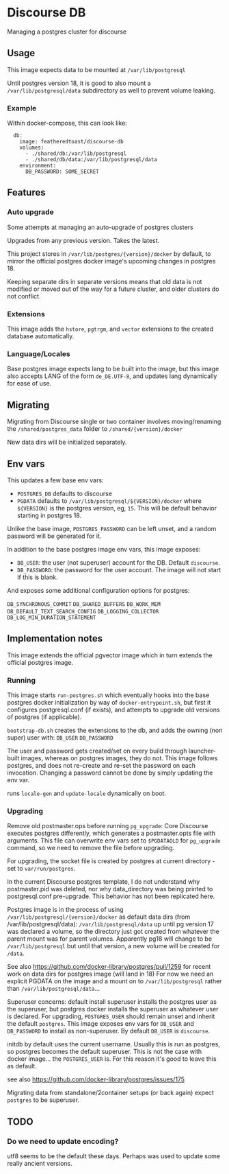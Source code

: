 # Discourse DB

Managing a postgres cluster for discourse

## Usage

This image expects data to be mounted at `/var/lib/postgresql`

Until postgres version 18, it is good to also mount a `/var/lib/postgresql/data` subdirectory as well to prevent volume leaking.

### Example

Within docker-compose, this can look like:
```
  db:
    image: featheredtoast/discourse-db
    volumes:
      - ./shared/db:/var/lib/postgresql
      - ./shared/db/data:/var/lib/postgresql/data
    environment:
      DB_PASSWORD: SOME_SECRET
```

## Features

### Auto upgrade

Some attempts at managing an auto-upgrade of postgres clusters

Upgrades from any previous version. Takes the latest.

This project stores in `/var/lib/postgres/{version}/docker` by default, to mirror the official postgres docker image's upcoming changes in postgres 18.

Keeping separate dirs in separate versions means that old data is not modified or moved out of the way for a future cluster, and older clusters do not conflict.

### Extensions

This image adds the `hstore`, `pgtrgm`, and `vector` extensions to the created database automatically.

### Language/Locales

Base postgres image expects lang to be built into the image, but this image also accepts LANG of the form `de_DE.UTF-8`, and updates lang dynamically for ease of use.

## Migrating

Migrating from Discourse single or two container involves moving/renaming the `/shared/postgres_data` folder to `/shared/{version}/docker`

New data dirs will be initialized separately.

## Env vars

This updates a few base env vars:
* `POSTGRES_DB` defaults to discourse
* `PGDATA` defaults to `/var/lib/postgresql/${VERSION}/docker` where `${VERSION}` is the postgres version, eg, `15`. This will be default behavior starting in postgres 18.

Unlike the base image, `POSTGRES_PASSWORD` can be left unset, and a random password will be generated for it.

In addition to the base postgres image env vars, this image exposes:

* `DB_USER`: the user (not superuser) account for the DB. Default `discourse`.
* `DB_PASSWORD`: the password for the user account. The image will not start if this is blank.

And exposes some additional configuration options for postgres:

`DB_SYNCHRONOUS_COMMIT`
`DB_SHARED_BUFFERS`
`DB_WORK_MEM`
`DB_DEFAULT_TEXT_SEARCH_CONFIG`
`DB_LOGGING_COLLECTOR`
`DB_LOG_MIN_DURATION_STATEMENT`

## Implementation notes

This image extends the official pgvector image which in turn extends the official postgres image.

### Running

This image starts `run-postgres.sh` which eventually hooks into the base postgres docker initialization by way of `docker-entrypoint.sh`, but first it configures postgresql.conf (if exists), and attempts to upgrade old versions of postgres (if applicable).

`bootstrap-db.sh` creates the extensions to the db, and adds the owning (non super) user with:
`DB_USER`
`DB_PASSWORD`

The user and password gets created/set on every build through launcher-built images, whereas on postgres images, they do not. This image follows postgres, and does not re-create and re-set the password on each invocation. Changing a password cannot be done by simply updating the env var.

runs `locale-gen` and `update-locale` dynamically on boot.

### Upgrading

Remove old postmaster.ops before running `pg_upgrade`: Core Discourse executes postgres differently, which generates a postmaster.opts file with arguments. This file can overwrite env vars set to `$PGDATAOLD` for `pg_upgrade` command, so we need to remove the file before upgrading.

For upgrading, the socket file is created by postgres at current directory - set to `var/run/postgres`.

In the current Discourse postgres template, I do not understand why postmaster.pid was deleted, nor why data_directory was being printed to postgresql.conf pre-upgrade. This behavior has not been replicated here.

Postgres image is in the process of using `/var/lib/postgresql/{version}/docker` as default data dirs (from /var/lib/postgresql/data):
`/var/lib/postgresql/data` up until pg version 17 was declared a volume, so the directory just got created from whatever the parent mount was for parent volumes.
Apparently pg18 will change to be `/var/lib/postgresql` but until that version, a new volume will be created for `/data`.

See also https://github.com/docker-library/postgres/pull/1259
for recent work on data dirs for postgres image (will land in 18)
For now we need an explicit PGDATA on the image
and a mount on to `/var/lib/postgresql` rather than `/var/lib/postgresql/data`...

Superuser concerns: default install superuser installs the postgres user as the superuser, but postgres docker installs the superuser as whatever user is declared.
For upgrading, `POSTGRES_USER` should remain unset and inherit the default `postgres`.
This image exposes env vars for `DB_USER` and `DB_PASSWORD` to install as non-superuser. By default `DB_USER` is `discourse`.

initdb by default uses the current username. Usually this is run as postgres, so postgres becomes the default superuser. This is not the case with docker image... the `POSTGRES_USER` is. For this reason it's good to leave this as default.

see also https://github.com/docker-library/postgres/issues/175

Migrating data from standalone/2container setups (or back again) expect `postgres` to be superuser.

## TODO

### Do we need to update encoding?
utf8 seems to be the default these days. Perhaps was used to update some really ancient versions.

